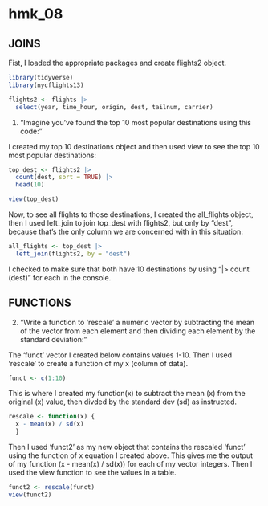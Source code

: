 # hmk_08

## JOINS

Fist, I loaded the appropriate packages and create flights2 object.

``` r
library(tidyverse)
library(nycflights13)

flights2 <- flights |>
  select(year, time_hour, origin, dest, tailnum, carrier)
```

1.  “Imagine you’ve found the top 10 most popular destinations using
    this code:”

I created my top 10 destinations object and then used view to see the
top 10 most popular destinations:

``` r
top_dest <- flights2 |> 
  count(dest, sort = TRUE) |> 
  head(10)

view(top_dest)
```

Now, to see all flights to those destinations, I created the all_flights
object, then I used left_join to join top_dest with flights2, but only
by “dest”, because that’s the only column we are concerned with in this
situation:

``` r
all_flights <- top_dest |> 
  left_join(flights2, by = "dest") 
```

I checked to make sure that both have 10 destinations by using “\|\>
count (dest)” for each in the console.

## FUNCTIONS

2.  “Write a function to ‘rescale’ a numeric vector by subtracting the
    mean of the vector from each element and then dividing each element
    by the standard deviation:”

The ‘funct’ vector I created below contains values 1-10. Then I used
‘rescale’ to create a function of my x (column of data).

``` r
funct <- c(1:10)
```

This is where I created my function(x) to subtract the mean (x) from the
original (x) value, then divded by the standard dev (sd) as instructed.

``` r
rescale <- function(x) { 
  x - mean(x) / sd(x) 
  } 
```

Then I used ‘funct2’ as my new object that contains the rescaled ‘funct’
using the function of x equation I created above. This gives me the
output of my function (x - mean(x) / sd(x)) for each of my vector
integers. Then I used the view function to see the values in a table.

``` r
funct2 <- rescale(funct)
view(funct2)
```
